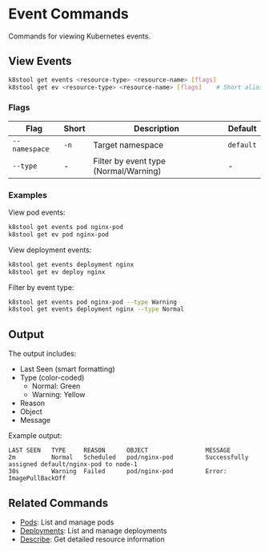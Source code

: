 # Event Commands

Commands for viewing Kubernetes events.

## View Events

```bash
k8stool get events <resource-type> <resource-name> [flags]
k8stool get ev <resource-type> <resource-name> [flags]    # Short alias
```

### Flags
| Flag | Short | Description | Default |
|------|-------|-------------|---------|
| `--namespace` | `-n` | Target namespace | `default` |
| `--type` | - | Filter by event type (Normal/Warning) | - |

### Examples

View pod events:
```bash
k8stool get events pod nginx-pod
k8stool get ev pod nginx-pod
```

View deployment events:
```bash
k8stool get events deployment nginx
k8stool get ev deploy nginx
```

Filter by event type:
```bash
k8stool get events pod nginx-pod --type Warning
k8stool get events deployment nginx --type Normal
```

## Output

The output includes:

- Last Seen (smart formatting)
- Type (color-coded)
  - Normal: Green
  - Warning: Yellow
- Reason
- Object
- Message

Example output:
```
LAST SEEN   TYPE     REASON      OBJECT                MESSAGE
2m          Normal   Scheduled   pod/nginx-pod         Successfully assigned default/nginx-pod to node-1
30s         Warning  Failed      pod/nginx-pod         Error: ImagePullBackOff
```

## Related Commands

- [Pods](pods.md): List and manage pods
- [Deployments](deployments.md): List and manage deployments
- [Describe](describe.md): Get detailed resource information 
